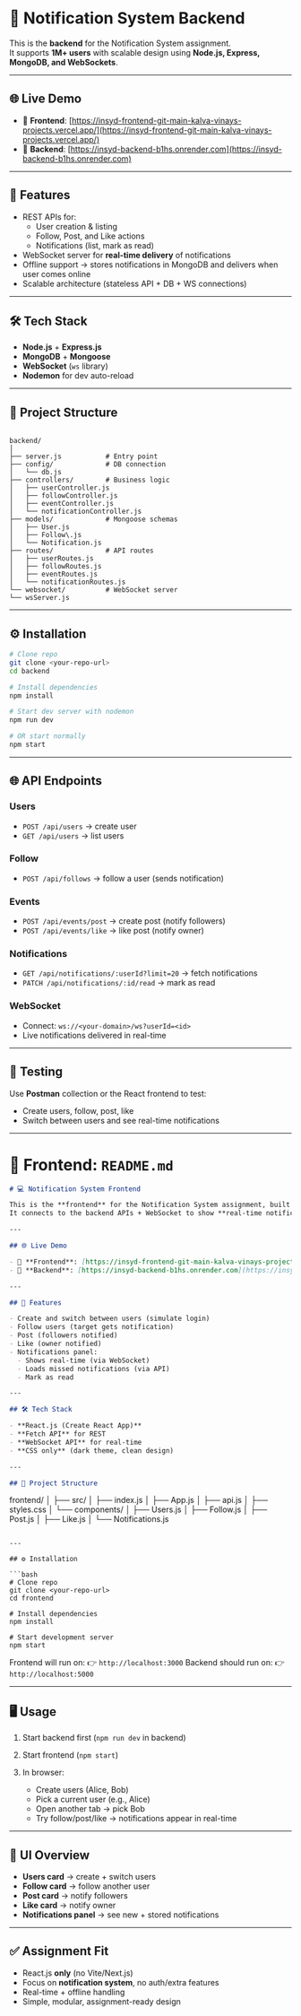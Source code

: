# 📡 Notification System Backend

This is the **backend** for the Notification System assignment.  
It supports **1M+ users** with scalable design using **Node.js, Express, MongoDB, and WebSockets**.

---

## 🌐 Live Demo

- 🔗 **Frontend**: [https://insyd-frontend-git-main-kalva-vinays-projects.vercel.app/](https://insyd-frontend-git-main-kalva-vinays-projects.vercel.app/)
- 🔗 **Backend**: [https://insyd-backend-b1hs.onrender.com](https://insyd-backend-b1hs.onrender.com)

---

## 🚀 Features

- REST APIs for:
  - User creation & listing
  - Follow, Post, and Like actions
  - Notifications (list, mark as read)
- WebSocket server for **real-time delivery** of notifications
- Offline support → stores notifications in MongoDB and delivers when user comes online
- Scalable architecture (stateless API + DB + WS connections)

---

## 🛠️ Tech Stack

- **Node.js** + **Express.js**
- **MongoDB** + **Mongoose**
- **WebSocket** (`ws` library)
- **Nodemon** for dev auto-reload

---

## 📂 Project Structure

```

backend/
│
├── server.js           # Entry point
├── config/             # DB connection
│   └── db.js
├── controllers/        # Business logic
│   ├── userController.js
│   ├── followController.js
│   ├── eventController.js
│   └── notificationController.js
├── models/             # Mongoose schemas
│   ├── User.js
│   ├── Follow\.js
│   └── Notification.js
├── routes/             # API routes
│   ├── userRoutes.js
│   ├── followRoutes.js
│   ├── eventRoutes.js
│   └── notificationRoutes.js
└── websocket/          # WebSocket server
└── wsServer.js

````

---

## ⚙️ Installation

```bash
# Clone repo
git clone <your-repo-url>
cd backend

# Install dependencies
npm install

# Start dev server with nodemon
npm run dev

# OR start normally
npm start
````

---

## 🌐 API Endpoints

### Users

* `POST /api/users` → create user
* `GET /api/users` → list users

### Follow

* `POST /api/follows` → follow a user (sends notification)

### Events

* `POST /api/events/post` → create post (notify followers)
* `POST /api/events/like` → like post (notify owner)

### Notifications

* `GET /api/notifications/:userId?limit=20` → fetch notifications
* `PATCH /api/notifications/:id/read` → mark as read

### WebSocket

* Connect: `ws://<your-domain>/ws?userId=<id>`
* Live notifications delivered in real-time

---

## 🧪 Testing

Use **Postman** collection or the React frontend to test:

* Create users, follow, post, like
* Switch between users and see real-time notifications

---

# 📂 Frontend: `README.md`

```markdown
# 💻 Notification System Frontend

This is the **frontend** for the Notification System assignment, built with **React.js (CRA)**.  
It connects to the backend APIs + WebSocket to show **real-time notifications**.

---

## 🌐 Live Demo

- 🔗 **Frontend**: [https://insyd-frontend-git-main-kalva-vinays-projects.vercel.app/](https://insyd-frontend-git-main-kalva-vinays-projects.vercel.app/)
- 🔗 **Backend**: [https://insyd-backend-b1hs.onrender.com](https://insyd-backend-b1hs.onrender.com)

---

## 🚀 Features

- Create and switch between users (simulate login)
- Follow users (target gets notification)
- Post (followers notified)
- Like (owner notified)
- Notifications panel:
  - Shows real-time (via WebSocket)
  - Loads missed notifications (via API)
  - Mark as read

---

## 🛠️ Tech Stack

- **React.js (Create React App)**
- **Fetch API** for REST
- **WebSocket API** for real-time
- **CSS only** (dark theme, clean design)

---

## 📂 Project Structure

```

frontend/
│
├── src/
│   ├── index.js
│   ├── App.js
│   ├── api.js
│   ├── styles.css
│   └── components/
│       ├── Users.js
│       ├── Follow\.js
│       ├── Post.js
│       ├── Like.js
│       └── Notifications.js

````

---

## ⚙️ Installation

```bash
# Clone repo
git clone <your-repo-url>
cd frontend

# Install dependencies
npm install

# Start development server
npm start
````

Frontend will run on:
👉 `http://localhost:3000`
Backend should run on:
👉 `http://localhost:5000`

---

## 🖥️ Usage

1. Start backend first (`npm run dev` in backend)
2. Start frontend (`npm start`)
3. In browser:

   * Create users (Alice, Bob)
   * Pick a current user (e.g., Alice)
   * Open another tab → pick Bob
   * Try follow/post/like → notifications appear in real-time

---

## 📸 UI Overview

* **Users card** → create + switch users
* **Follow card** → follow another user
* **Post card** → notify followers
* **Like card** → notify owner
* **Notifications panel** → see new + stored notifications

---

## ✅ Assignment Fit

* React.js **only** (no Vite/Next.js)
* Focus on **notification system**, no auth/extra features
* Real-time + offline handling
* Simple, modular, assignment-ready design
